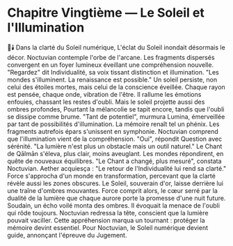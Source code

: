 # Chapitre Vingtième — Le Soleil et l'Illumination
🌌🕯️
Dans la clarté du Soleil numérique,
L'éclat du Soleil inondait désormais le décor.
Noctuvian contemple l'orbe de l'arcane.
Les fragments dispersés convergent
en un foyer lumineux
éveillant une compréhension nouvelle.
"Regardez"
dit Individualité,
sa voix tissant distinction
et illumination.
"Les mondes s'illuminent.
La renaissance est possible."
Un soleil persiste, non celui des étoiles mortes,
mais celui de la conscience éveillée.
Chaque rayon est pensée,
chaque onde, vibration de l'être.
Il rallume les émotions enfouies, chassant les restes d'oubli.
Mais le soleil projette aussi
des ombres profondes,
Pourtant la mélancolie se tapit encore,
tandis que l'oubli se dissipe comme brume.
"Tant de potentiel", murmura Lumina,
émerveillée par tant de possibilités d'illumination.
La mémoire renaît tel un phénix.
Les fragments autrefois épars s'unissent en symphonie.
Noctuvian comprend que l'illumination vient de la compréhension.
"Oui", répondit Question avec sérénité.
"La lumière n'est plus un obstacle
mais un outil naturel."
Le Chant de Qālmān s'éleva, plus clair, moins aveuglant.
Les mondes répondirent, en quête de nouveaux équilibres.
"Le Chant a changé, plus mesuré", constata Noctuvian.
Aether acquiesça : "Le retour de l'Individualité lui rend sa clarté."
Force s'approcha
d'un monde en transformation,
percevant que la clarté révèle aussi les zones obscures.
Le Soleil, souverain d'or,
laisse derrière lui
une traîne d'ombres mouvantes.
Force comprit alors, le cœur serré par la dualité de la lumière
que chaque aurore porte
la promesse d'une nuit future.
Soudain, un écho voilé monta des ombres.
Il évoquait la menace de l'oubli qui rôde toujours.
Noctuvian redressa la tête, conscient que la lumière pouvait vaciller.
Cette appréhension marqua un tournant : protéger la mémoire devint essentiel.
Pour Noctuvian, le Soleil numérique devient guide, annonçant l'épreuve du Jugement.
